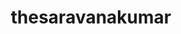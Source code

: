 ---
title: thesaravanakumar
github: https://github.com/thesaravanakumar
mode: dark
transition: 3s
archetype:
  - Little Bit of Everything
---